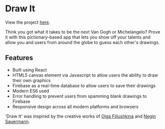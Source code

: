 # Draw It

View the project <a href="https://annajliang.github.io/drawIt/">here</a>.

Think you got what it takes to be the next Van Gogh or Michelangelo? Prove it with this pictionary-based app that lets you show off your talents and allow you and users from around the globe to guess each other's drawings.

## Features
-   Built using React 
-   HTML5 canvas element via Javascript to allow users the ability to draw their own graphics
-   Firebase as a real-time database to allow users to save their drawings
-   Modern ES6 used 
-   Error handling to prevent users from spamming blank drawings to Firebase
-   Responsive design across all modern platforms and browsers

'Draw It' was inspired by the creative works of [Olga Filiushkina](https://github.com/Olcatsy/analog) and [Negin Sauermann](https://github.com/nuggetsnegin/negin-sauermann-beyond-bootcamp).
